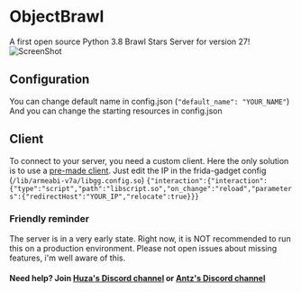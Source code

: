 # ObjectBrawl
A first open source Python 3.8 Brawl Stars Server for version 27!
![ScreenShot](https://cdn.discordapp.com/attachments/728556050285985823/765908293385715762/Screenshot_20201014-150540_BS_v27.jpg) 

## Configuration
You can change default name in config.json
(```"default_name": "YOUR_NAME"```)
And you can change the starting resources in config.json

## Client
To connect to your server, you need a custom client. Here the only solution is to use a [pre-made client](https://drive.google.com/file/d/14dR35AJbVfFN83kbMb6GLBHyomHE0hWj/view?usp=sharing).
Just edit the IP in the frida-gadget config (```/lib/armeabi-v7a/libgg.config.so```)
```{"interaction":{"interaction":{"type":"script","path":"libscript.so","on_change":"reload","parameters":{"redirectHost":"YOUR_IP","relocate":true}}}```

### Friendly reminder
The server is in a very early state. Right now, it is NOT recommended to run this on a production environment. Please not open issues about missing features, i'm well aware of this. 

#### Need help? Join [Huza's Discord channel](https://discord.gg/VPWMxWm) or [Antz's Discord channel](https://discord.com/invite/RgYcF3b)
